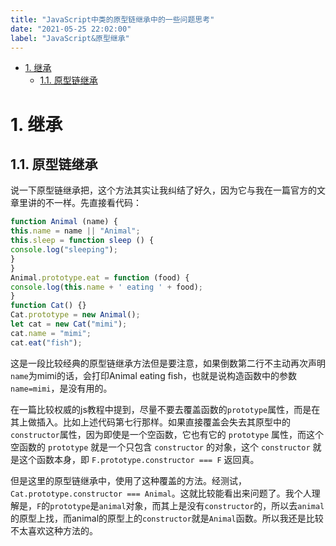 ```yaml
---
title: "JavaScript中类的原型链继承中的一些问题思考"
date: "2021-05-25 22:02:00"
label: "JavaScript&原型继承"
---
```


- [1. 继承](#1-继承)
  - [1.1. 原型链继承](#11-原型链继承)

# 1. 继承

## 1.1. 原型链继承

说一下原型链继承把，这个方法其实让我纠结了好久，因为它与我在一篇官方的文章里讲的不一样。先直接看代码：

```js
function Animal (name) {
this.name = name || "Animal";
this.sleep = function sleep () {
console.log("sleeping");
}
}
Animal.prototype.eat = function (food) {
console.log(this.name + ' eating ' + food);
}
function Cat() {}
Cat.prototype = new Animal();
let cat = new Cat("mimi");
cat.name = "mimi";
cat.eat("fish");
```

这是一段比较经典的原型链继承方法但是要注意，如果倒数第二行不主动再次声明`name`为mimi的话，会打印Animal eating fish，也就是说构造函数中的参数`name=mimi`，是没有用的。

在一篇比较权威的js教程中提到，尽量不要去覆盖函数的`prototype`属性，而是在其上做插入。比如上述代码第七行那样。如果直接覆盖会失去其原型中的`constructor`属性，因为即使是一个空函数，它也有它的 `prototype` 属性，而这个空函数的 `prototype` 就是一个只包含 `constructor` 的对象，这个 `constructor` 就是这个函数本身，即 `F.prototype.constructor === F` 返回真。

但是这里的原型链继承中，使用了这种覆盖的方法。经测试，`Cat.prototype.constructor === Animal`。这就比较能看出来问题了。我个人理解是，`F`的`prototype`是`animal`对象，而其上是没有`constructor`的，所以去`animal`的原型上找，而animal的原型上的`constructor`就是`Animal`函数。所以我还是比较不太喜欢这种方法的。
